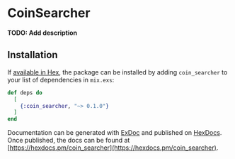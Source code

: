 # CoinSearcher

**TODO: Add description**

## Installation

If [available in Hex](https://hex.pm/docs/publish), the package can be installed
by adding `coin_searcher` to your list of dependencies in `mix.exs`:

```elixir
def deps do
  [
    {:coin_searcher, "~> 0.1.0"}
  ]
end
```

Documentation can be generated with [ExDoc](https://github.com/elixir-lang/ex_doc)
and published on [HexDocs](https://hexdocs.pm). Once published, the docs can
be found at [https://hexdocs.pm/coin_searcher](https://hexdocs.pm/coin_searcher).

